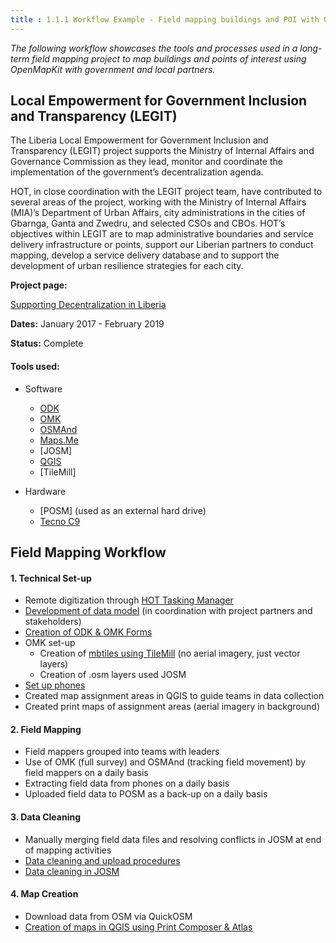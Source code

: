 ```yaml
---
title : 1.1.1 Workflow Example - Field mapping buildings and POI with OpenMapKit
---
```


*The following workflow showcases the tools and processes used in a long-term field mapping project to map buildings and points of interest using OpenMapKit with government and local partners.* 

## Local Empowerment for Government Inclusion and Transparency (LEGIT) 
The Liberia Local Empowerment for Government Inclusion and Transparency (LEGIT) project supports the Ministry of Internal Affairs and Governance Commission as they lead, monitor and coordinate the implementation of the government’s decentralization agenda.



HOT, in close coordination with the LEGIT project team, have contributed to several areas of the project, working with the Ministry of Internal Affairs (MIA)’s Department of Urban Affairs, city administrations in the cities of Gbarnga, Ganta and Zwedru, and selected CSOs and CBOs. HOT’s objectives within LEGIT are to map administrative boundaries and service delivery infrastructure or points, support our Liberian partners to conduct mapping, develop a service delivery database and to support the development of urban resilience strategies for each city.


**Project page:** 

[Supporting Decentralization in Liberia](https://www.hotosm.org/projects/legit_supporting_decentralization_in_liberian_cities)

**Dates:** January 2017 - February 2019

**Status:** Complete 

#### Tools used:

* Software
  * [ODK](https://github.com/hotosm/toolbox/wiki/4.2-Data-collection-applications#open-data-kit-odk)
  * [OMK](https://github.com/hotosm/toolbox/wiki/4.2-Data-collection-applications#openmapkit-omk)
  * [OSMAnd](https://github.com/hotosm/toolbox/wiki/4.3-Navigation-Applications#osmand)
  * [Maps.Me](https://github.com/hotosm/toolbox/wiki/4.2-Data-collection-applications#mapsme)
  * [JOSM]
  * [QGIS](https://github.com/hotosm/toolbox/wiki/7.1-QGIS)
  * [TileMill]

* Hardware
  * [POSM] (used as an external hard drive)
  * [Tecno C9](https://github.com/hotosm/toolbox/wiki/1.5-Hardware)

## Field Mapping Workflow 

#### 1. Technical Set-up

  * Remote digitization through [HOT Tasking Manager](https://github.com/hotosm/toolbox/wiki/3.1-Working-with-the-HOT-Tasking-Manager)
  * [Development of data model](https://github.com/hotosm/toolbox/wiki/4.1.2-Designing-The-Data-Model) (in coordination with project partners and stakeholders)
  * [Creation of ODK & OMK Forms](https://github.com/hotosm/toolbox/wiki/4.4-Creating-forms-(ODK-OMK))
  * OMK set-up
    * Creation of [mbtiles using TileMill](https://github.com/hotosm/toolbox/wiki/4.5-Creating-.mbtiles#tilemill) (no aerial imagery, just vector layers)
    * Creation of .osm layers used JOSM
  * [Set up phones](https://github.com/hotosm/toolbox/wiki/1.5.1-Setting-up-phones-and-servers)
  * Created map assignment areas in QGIS to guide teams in data collection
  * Created print maps of assignment areas (aerial imagery in background)

#### 2. Field Mapping

  * Field mappers grouped into teams with leaders
  * Use of OMK (full survey) and OSMAnd (tracking field movement) by field mappers on a daily basis
  * Extracting field data from phones on a daily basis
  * Uploaded field data to POSM as a back-up on a daily basis

#### 3. Data Cleaning

  * Manually merging field data files and resolving conflicts in JOSM at end of mapping activities
  * [Data cleaning and upload procedures](https://github.com/hotosm/toolbox/wiki/5.2-OMK-Field-Data-Cleaning-Workflow)
  * [Data cleaning in JOSM](https://github.com/hotosm/toolbox/wiki/5.3-Data-Cleaning-with-JOSM)

#### 4. Map Creation

  * Download data from OSM via QuickOSM
  * [Creation of maps in QGIS using Print Composer & Atlas](https://hotosm.github.io/toolbox/pages/data-use-and-analysis/7.1.2-creating-an-atlas-in-qgis/)

